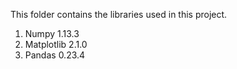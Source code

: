 This folder contains the libraries used in this project.

1. Numpy 1.13.3
2. Matplotlib 2.1.0
3. Pandas 0.23.4
